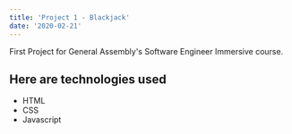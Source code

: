 ```yaml
---
title: 'Project 1 - Blackjack'
date: '2020-02-21'
---
```


First Project for General Assembly's Software Engineer Immersive course.

## Here are technologies used

- HTML
- CSS
- Javascript
